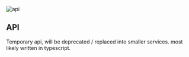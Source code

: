 ![api](https://github.com/edenreich/blog/workflows/api/badge.svg)

## API

Temporary api, will be deprecated / replaced into smaller services. most likely written in typescript.
